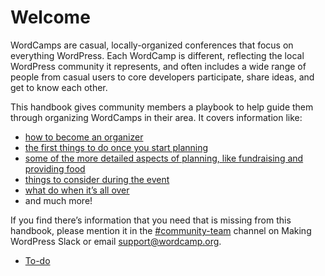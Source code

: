 # Welcome

WordCamps are casual, locally-organized conferences that focus on everything WordPress. Each WordCamp is different, reflecting the local WordPress community it represents, and often includes a wide range of people from casual users to core developers participate, share ideas, and get to know each other.

This handbook gives community members a playbook to help guide them through organizing WordCamps in their area. It covers information like:

*   [how to become an organizer](https://make.wordpress.org/community/handbook/wordcamp-organizer/become-an-organizer/)
*   [the first things to do once you start planning](https://make.wordpress.org/community/handbook/wordcamp-organizer/first-steps/)
*   [some of the more detailed aspects of planning, like fundraising and providing food](https://make.wordpress.org/community/handbook/wordcamp-organizer/planning-details/)
*   [things to consider during the event](https://make.wordpress.org/community/handbook/wordcamp-organizer/during-wordcamp/)
*   [what do when it’s all over](https://make.wordpress.org/community/handbook/wordcamp-organizer/after-its-over/)
*   and much more!

If you find there’s information that you need that is missing from this handbook, please mention it in the [#community-team](https://make.wordpress.org/community/tag/community-team/) channel on Making WordPress Slack or email support@wordcamp.org.

*   [To-do](# "To-do")